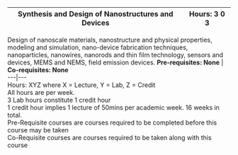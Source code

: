 **Synthesis and Design of Nanostructures and Devices** | **Hours: 3 0 3**  
---|---  
Design of nanoscale materials, nanostructure and physical properties, modeling and simulation, nano-device fabrication techniques, nanoparticles, nanowires, nanorods and thin film technology, sensors and devices, MEMS and NEMS, field emission devices.
**Pre-requisites: None** | **Co-requisites: None**  
---|---  
Hours: XYZ where X = Lecture, Y = Lab, Z = Credit  
All hours are per week.  
3 Lab hours constitute 1 credit hour  
1 credit hour implies 1 lecture of 50mins per academic week. 16 weeks in total.  
Pre-Requisite courses are courses required to be completed before this course may be taken  
Co-Requisite courses are courses required to be taken along with this course
